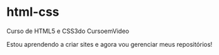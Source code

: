 # html-css
 Curso de HTML5 e CSS3do CursoemVideo

 Estou aprendendo a criar sites e agora vou gerenciar meus repositórios!

